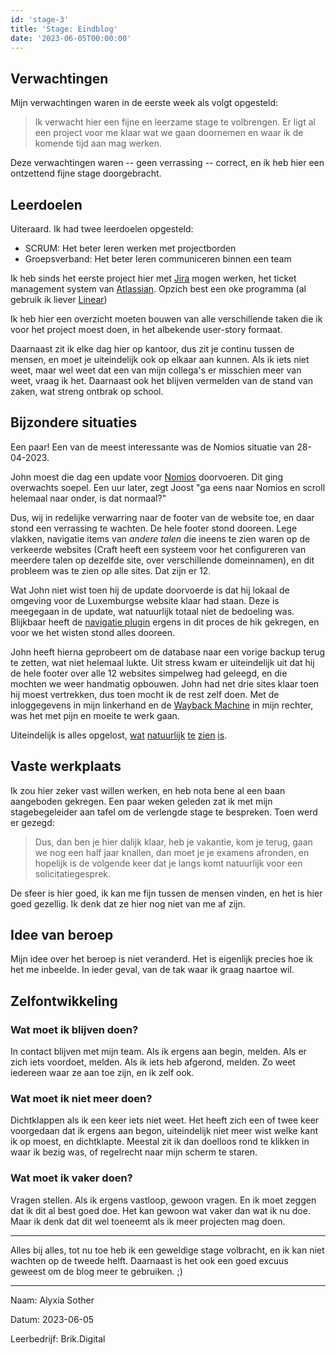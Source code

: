 ```yaml
---
id: 'stage-3'
title: 'Stage: Eindblog'
date: '2023-06-05T00:00:00'
---
```


<!--
- was de stage zoals je verwacht had?
- zijn jouw leerdoelen bereikt?
- heb je bijzondere situaties meegemaakt?
- zou je vast willen werken op deze stageplaats?
- is je idee over het beroep veranderd?
- wat heb jij dankzij deze bpv over jezelf geleerd en zou je
    - blijven moeten doen en waarom?
    - niet meer moeten doen en waarom?
    - vaker moeten doen en waarom?
-->

## Verwachtingen

Mijn verwachtingen waren in de eerste week als volgt opgesteld:

> Ik verwacht hier een fijne en leerzame stage te volbrengen. Er ligt al een
> project voor me klaar wat we gaan doornemen en waar ik de komende tijd aan
> mag werken.

Deze verwachtingen waren -- geen verrassing -- correct, en ik heb hier een
ontzettend fijne stage doorgebracht.

## Leerdoelen

Uiteraard. Ik had twee leerdoelen opgesteld:

- SCRUM: Het beter leren werken met projectborden
- Groepsverband: Het beter leren communiceren binnen een team

Ik heb sinds het eerste project hier met
[Jira](https://atlassian.com/software/jira) mogen werken, het ticket
management system van [Atlassian](https://atlassian.com). Opzich best een
oke programma (al gebruik ik liever [Linear](https://linear.app))

Ik heb hier een overzicht moeten bouwen van alle verschillende taken die
ik voor het project moest doen, in het albekende user-story formaat.

Daarnaast zit ik elke dag hier op kantoor, dus zit je continu tussen de
mensen, en moet je uiteindelijk ook op elkaar aan kunnen. Als ik iets niet
weet, maar wel weet dat een van mijn collega's er misschien meer van weet,
vraag ik het. Daarnaast ook het blijven vermelden van de stand van zaken,
wat streng ontbrak op school.

## Bijzondere situaties

Een paar! Een van de meest interessante was de Nomios situatie van
28-04-2023.

John moest die dag een update voor [Nomios](httos://nomios.com)
doorvoeren. Dit ging overwachts soepel. Een uur later, zegt Joost "ga eens
naar Nomios en scroll helemaal naar onder, is dat normaal?"

Dus, wij in redelijke verwarring naar de footer van de website toe, en
daar stond een verrassing te wachten. De hele footer stond dooreen. Lege
vlakken, navigatie items van _andere talen_ die ineens te zien waren op de
verkeerde websites (Craft heeft een systeem voor het configureren van
meerdere talen op dezelfde site, over verschillende domeinnamen), en dit
probleem was te zien op alle sites. Dat zijn er 12.

Wat John niet wist toen hij de update doorvoerde is dat hij lokaal de
omgeving voor de Luxemburgse website klaar had staan. Deze is meegegaan in
de update, wat natuurlijk totaal niet de bedoeling was. Blijkbaar heeft de
[navigatie plugin](https://plugins.craftcms.com/navigation) ergens in dit
proces de hik gekregen, en voor we het wisten stond alles dooreen.

John heeft hierna geprobeert om de database naar een vorige backup terug
te zetten, wat niet helemaal lukte. Uit stress kwam er uiteindelijk uit
dat hij de hele footer over alle 12 websites simpelweg had geleegd, en die
mochten we weer handmatig opbouwen. John had net drie sites klaar toen hij
moest vertrekken, dus toen mocht ik de rest zelf doen. Met de
inloggegevens in mijn linkerhand en de [Wayback
Machine](https://web.archive.org/web/20230000000000*/nomios.com) in mijn
rechter, was het met pijn en moeite te werk gaan.

Uiteindelijk is alles opgelost, [wat](https://nomios.de)
[natuurlijk](https://nomios.com) [te](https://nomios.nl)
[zien](https://nomios.fr) [is](https://nomios.pl).

## Vaste werkplaats

Ik zou hier zeker vast willen werken, en heb nota bene al een baan aangeboden
gekregen. Een paar weken geleden zat ik met mijn stagebegeleider aan tafel om
de verlengde stage te bespreken. Toen werd er gezegd:

> Dus, dan ben je hier dalijk klaar, heb je vakantie, kom je terug, gaan we nog
> een half jaar knallen, dan moet je je examens afronden, en hopelijk is de
> volgende keer dat je langs komt natuurlijk voor een solicitatiegesprek.

De sfeer is hier goed, ik kan me fijn tussen de mensen vinden, en het is hier
goed gezellig. Ik denk dat ze hier nog niet van me af zijn.

## Idee van beroep

Mijn idee over het beroep is niet veranderd. Het is eigenlijk precies hoe ik
het me inbeelde. In ieder geval, van de tak waar ik graag naartoe wil.

## Zelfontwikkeling

### Wat moet ik blijven doen?

In contact blijven met mijn team. Als ik ergens aan begin, melden. Als er zich
iets voordoet, melden. Als ik iets heb afgerond, melden. Zo weet iedereen waar
ze aan toe zijn, en ik zelf ook.

### Wat moet ik niet meer doen?

Dichtklappen als ik een keer iets niet weet. Het heeft zich een of twee keer
voorgedaan dat ik ergens aan begon, uiteindelijk niet meer wist welke kant ik
op moest, en dichtklapte. Meestal zit ik dan doelloos rond te klikken in waar
ik bezig was, of regelrecht naar mijn scherm te staren.

### Wat moet ik vaker doen?

Vragen stellen. Als ik ergens vastloop, gewoon vragen. En ik moet zeggen dat ik
dit al best goed doe. Het kan gewoon wat vaker dan wat ik nu doe. Maar ik denk
dat dit wel toeneemt als ik meer projecten mag doen.

<hr>

Alles bij alles, tot nu toe heb ik een geweldige stage volbracht, en ik kan
niet wachten op de tweede helft. Daarnaast is het ook een goed excuus geweest
om de blog meer te gebruiken. ;)

<!-- It was nice knowing you, bullshit metadata. -->
<hr>

Naam: Alyxia Sother

Datum: 2023-06-05

Leerbedrijf: Brik.Digital
